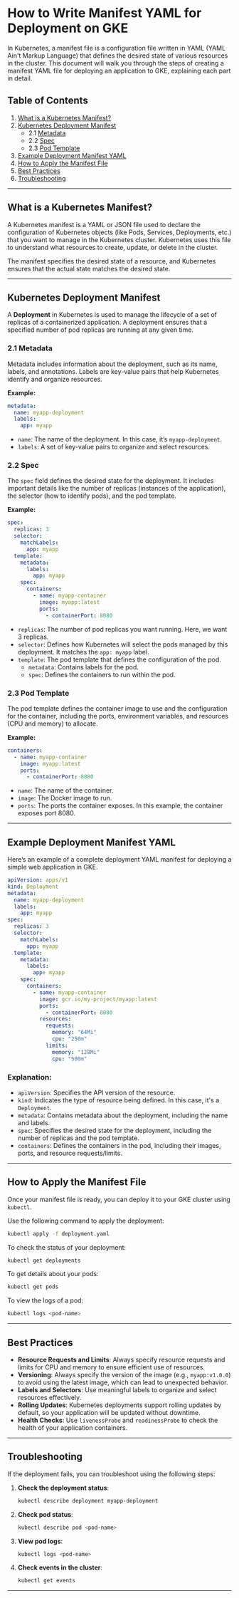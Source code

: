 # How to Write Manifest YAML for Deployment on GKE

In Kubernetes, a manifest file is a configuration file written in YAML (YAML Ain't Markup Language) that defines the desired state of various resources in the cluster. This document will walk you through the steps of creating a manifest YAML file for deploying an application to GKE, explaining each part in detail.

## Table of Contents
1. [What is a Kubernetes Manifest?](#what-is-a-kubernetes-manifest)
2. [Kubernetes Deployment Manifest](#kubernetes-deployment-manifest)
   - 2.1 [Metadata](#metadata)
   - 2.2 [Spec](#spec)
   - 2.3 [Pod Template](#pod-template)
3. [Example Deployment Manifest YAML](#example-deployment-manifest-yaml)
4. [How to Apply the Manifest File](#how-to-apply-the-manifest-file)
5. [Best Practices](#best-practices)
6. [Troubleshooting](#troubleshooting)

---

## What is a Kubernetes Manifest?

A Kubernetes manifest is a YAML or JSON file used to declare the configuration of Kubernetes objects (like Pods, Services, Deployments, etc.) that you want to manage in the Kubernetes cluster. Kubernetes uses this file to understand what resources to create, update, or delete in the cluster. 

The manifest specifies the desired state of a resource, and Kubernetes ensures that the actual state matches the desired state.

---

## Kubernetes Deployment Manifest

A **Deployment** in Kubernetes is used to manage the lifecycle of a set of replicas of a containerized application. A deployment ensures that a specified number of pod replicas are running at any given time.

### 2.1 Metadata

Metadata includes information about the deployment, such as its name, labels, and annotations. Labels are key-value pairs that help Kubernetes identify and organize resources.

**Example:**
```yaml
metadata:
  name: myapp-deployment
  labels:
    app: myapp
```

- `name`: The name of the deployment. In this case, it’s `myapp-deployment`.
- `labels`: A set of key-value pairs to organize and select resources.

### 2.2 Spec

The `spec` field defines the desired state for the deployment. It includes important details like the number of replicas (instances of the application), the selector (how to identify pods), and the pod template.

**Example:**
```yaml
spec:
  replicas: 3
  selector:
    matchLabels:
      app: myapp
  template:
    metadata:
      labels:
        app: myapp
    spec:
      containers:
        - name: myapp-container
          image: myapp:latest
          ports:
            - containerPort: 8080
```

- `replicas`: The number of pod replicas you want running. Here, we want 3 replicas.
- `selector`: Defines how Kubernetes will select the pods managed by this deployment. It matches the `app: myapp` label.
- `template`: The pod template that defines the configuration of the pod.
    - `metadata`: Contains labels for the pod.
    - `spec`: Defines the containers to run within the pod.

### 2.3 Pod Template

The pod template defines the container image to use and the configuration for the container, including the ports, environment variables, and resources (CPU and memory) to allocate.

**Example:**
```yaml
containers:
  - name: myapp-container
    image: myapp:latest
    ports:
      - containerPort: 8080
```

- `name`: The name of the container.
- `image`: The Docker image to run.
- `ports`: The ports the container exposes. In this example, the container exposes port 8080.

---

## Example Deployment Manifest YAML

Here’s an example of a complete deployment YAML manifest for deploying a simple web application in GKE.

```yaml
apiVersion: apps/v1
kind: Deployment
metadata:
  name: myapp-deployment
  labels:
    app: myapp
spec:
  replicas: 3
  selector:
    matchLabels:
      app: myapp
  template:
    metadata:
      labels:
        app: myapp
    spec:
      containers:
        - name: myapp-container
          image: gcr.io/my-project/myapp:latest
          ports:
            - containerPort: 8080
          resources:
            requests:
              memory: "64Mi"
              cpu: "250m"
            limits:
              memory: "128Mi"
              cpu: "500m"
```

### Explanation:

- `apiVersion`: Specifies the API version of the resource.
- `kind`: Indicates the type of resource being defined. In this case, it's a `Deployment`.
- `metadata`: Contains metadata about the deployment, including the name and labels.
- `spec`: Specifies the desired state for the deployment, including the number of replicas and the pod template.
- `containers`: Defines the containers in the pod, including their images, ports, and resource requests/limits.

---

## How to Apply the Manifest File

Once your manifest file is ready, you can deploy it to your GKE cluster using `kubectl`. 

Use the following command to apply the deployment:

```bash
kubectl apply -f deployment.yaml
```

To check the status of your deployment:

```bash
kubectl get deployments
```

To get details about your pods:

```bash
kubectl get pods
```

To view the logs of a pod:

```bash
kubectl logs <pod-name>
```

---

## Best Practices

- **Resource Requests and Limits**: Always specify resource requests and limits for CPU and memory to ensure efficient use of resources.
- **Versioning**: Always specify the version of the image (e.g., `myapp:v1.0.0`) to avoid using the latest image, which can lead to unexpected behavior.
- **Labels and Selectors**: Use meaningful labels to organize and select resources effectively.
- **Rolling Updates**: Kubernetes deployments support rolling updates by default, so your application will be updated without downtime.
- **Health Checks**: Use `livenessProbe` and `readinessProbe` to check the health of your application containers.

---

## Troubleshooting

If the deployment fails, you can troubleshoot using the following steps:

1. **Check the deployment status**: 
   ```bash
   kubectl describe deployment myapp-deployment
   ```
   
2. **Check pod status**: 
   ```bash
   kubectl describe pod <pod-name>
   ```

3. **View pod logs**:
   ```bash
   kubectl logs <pod-name>
   ```

4. **Check events in the cluster**:
   ```bash
   kubectl get events
   ```

---